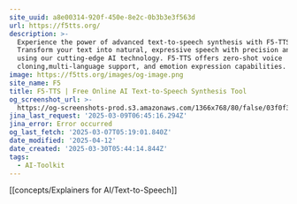 ```yaml
---
site_uuid: a8e00314-920f-450e-8e2c-0b3b3e3f563d
url: https://f5tts.org/
description: >-
  Experience the power of advanced text-to-speech synthesis with F5-TTS.
  Transform your text into natural, expressive speech with precision and ease
  using our cutting-edge AI technology. F5-TTS offers zero-shot voice
  cloning,multi-language support, and emotion expression capabilities.
image: https://f5tts.org/images/og-image.png
site_name: F5
title: F5-TTS | Free Online AI Text-to-Speech Synthesis Tool
og_screenshot_url: >-
  https://og-screenshots-prod.s3.amazonaws.com/1366x768/80/false/03f0f364a8b9acc81b0620e4e8f4934480def2f56953c486186d90090397aa24.jpeg
jina_last_request: '2025-03-09T06:45:16.294Z'
jina_error: Error occurred
og_last_fetch: '2025-03-07T05:19:01.840Z'
date_modified: '2025-04-12'
date_created: '2025-03-30T05:44:14.844Z'
tags:
  - AI-Toolkit
---
```


















































[[concepts/Explainers for AI/Text-to-Speech]]

